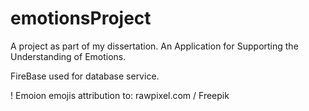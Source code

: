 # emotionsProject

A project as part of my dissertation. An Application for Supporting the Understanding of Emotions.

FireBase used for database service.



! Emoion emojis attribution to: rawpixel.com / Freepik
